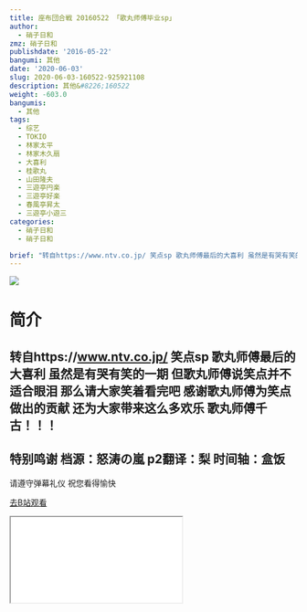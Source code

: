 ```yaml
---
title: 座布団合戦 20160522 「歌丸师傅毕业sp」
author:
  - 硝子日和
zmz: 硝子日和
publishdate: '2016-05-22'
bangumi: 其他
date: '2020-06-03'
slug: 2020-06-03-160522-925921108
description: 其他&#8226;160522
weight: -603.0
bangumis:
  - 其他
tags:
  - 综艺
  - TOKIO
  - 林家太平
  - 林家木久扇
  - 大喜利
  - 桂歌丸
  - 山田隆夫
  - 三遊亭円楽
  - 三遊亭好楽
  - 春風亭昇太
  - 三遊亭小遊三
categories:
  - 硝子日和
  - 硝子日和

brief: "转自https://www.ntv.co.jp/ 笑点sp 歌丸师傅最后的大喜利 虽然是有哭有笑的一期 但歌丸师傅说笑点并不适合眼泪 那么请大家笑着看完吧 感谢歌丸师傅为笑点做出的贡献 还为大家带来这么多欢乐 歌丸师傅千古！！！ ------------------------- 特别鸣谢 档源：怒涛の嵐 p2翻译：梨 时间轴：盒饭 -------------------------- 请遵守弹幕礼仪 祝您看得愉快"
---
```

![](https://raw.githubusercontent.com/tcgriffith/owaraisite/master/static/tmpimg/72c22b5bac4a52a8288e8d7af58410638f1aabbe.jpg.480.jpg)
# 简介  
转自https://www.ntv.co.jp/
笑点sp 歌丸师傅最后的大喜利
虽然是有哭有笑的一期 但歌丸师傅说笑点并不适合眼泪 那么请大家笑着看完吧
感谢歌丸师傅为笑点做出的贡献 还为大家带来这么多欢乐
歌丸师傅千古！！！
-------------------------
特别鸣谢
档源：怒涛の嵐
p2翻译：梨 时间轴：盒饭
--------------------------
请遵守弹幕礼仪 祝您看得愉快  

[去B站观看](https://www.bilibili.com/video/av925921108/)
<div class ="resp-container"><iframe class="testiframe" src="//player.bilibili.com/player.html?aid=925921108"", scrolling="no", allowfullscreen="true" > </iframe></div> 
